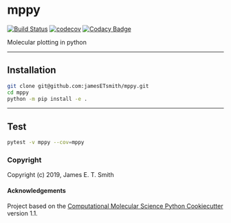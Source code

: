 mppy
==============================
[//]: # (Badges)
[![Build Status](https://travis-ci.com/jamesETsmith/mppy.svg?branch=master)](https://travis-ci.com/jamesETsmith/mppy)
[![codecov](https://codecov.io/gh/jamesETsmith/mppy/branch/master/graph/badge.svg)](https://codecov.io/gh/jamesETsmith/mppy)
[![Codacy Badge](https://api.codacy.com/project/badge/Grade/d260b3866687407aaf1a098546d47541)](https://www.codacy.com/manual/jamesETsmith/mppy?utm_source=github.com&amp;utm_medium=referral&amp;utm_content=jamesETsmith/mppy&amp;utm_campaign=Badge_Grade)

Molecular plotting in python


---
## Installation

```bash
git clone git@github.com:jamesETsmith/mppy.git
cd mppy
python -m pip install -e .
```

---
## Test

```bash
pytest -v mppy --cov=mppy
```


### Copyright

Copyright (c) 2019, James E. T. Smith


#### Acknowledgements
 
Project based on the 
[Computational Molecular Science Python Cookiecutter](https://github.com/molssi/cookiecutter-cms) version 1.1.
